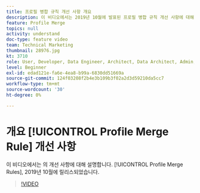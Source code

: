 ```yaml
---
title: 프로필 병합 규칙 개선 사항 개요
description: 이 비디오에서는 2019년 10월에 발표된 프로필 병합 규칙 개선 사항에 대해 설명합니다.
feature: Profile Merge
topics: null
activity: understand
doc-type: feature video
team: Technical Marketing
thumbnail: 28976.jpg
kt: 3710
role: User, Developer, Data Engineer, Architect, Data Architect, Admin, Leader
level: Beginner
exl-id: edad121e-fa6e-4ea8-b99a-6830dd51669a
source-git-commit: 124f03208f2b4e3b109b3f02a2d3d59210da5cc7
workflow-type: tm+mt
source-wordcount: '30'
ht-degree: 0%

---
```


# 개요 [!UICONTROL Profile Merge Rule] 개선 사항

이 비디오에서는 의 개선 사항에 대해 설명합니다. [!UICONTROL Profile Merge Rules], 2019년 10월에 릴리스되었습니다.

>[!VIDEO](https://video.tv.adobe.com/v/28976/?quality=12)
